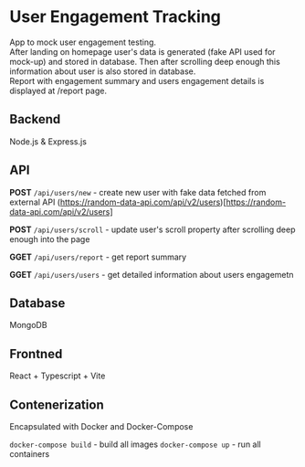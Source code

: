 # User Engagement Tracking

App to mock user engagement testing.  
After landing on homepage user's data is generated (fake API used for mock-up) and stored in database. Then after scrolling deep enough this information about user is also stored in database.  
Report with engagement summary and users engagement details is displayed at /report page.

## Backend

Node.js & Express.js

## API

**POST** `/api/users/new` - create new user with fake data fetched from external API (https://random-data-api.com/api/v2/users)[https://random-data-api.com/api/v2/users]

**POST** `/api/users/scroll` - update user's scroll property after scrolling deep enough into the page

**GGET** `/api/users/report` - get report summary

**GGET** `/api/users/users` - get detailed information about users engagemetn

## Database

MongoDB

## Frontned

React + Typescript + Vite

## Contenerization

Encapsulated with Docker and Docker-Compose

`docker-compose build` - build all images
`docker-compose up` - run all containers
